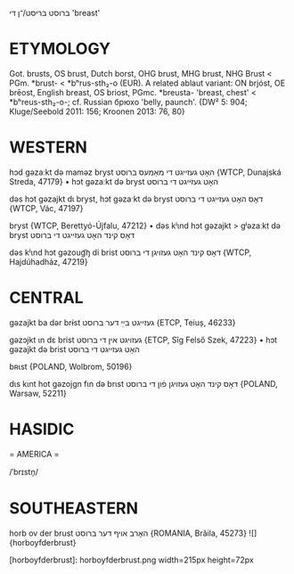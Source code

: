 ברוסט
בריסט/־ן
די
'breast'

ETYMOLOGY
===========
Got. brusts, OS brust, Dutch borst, OHG brust, MHG brust, NHG Brust < PGm. *brust- < *bʰrus-sth₂-o (EUR).
A related ablaut variant: ON brjóst, OE brēost, English breast, OS briost,  PGmc. *breusta- 'breast, chest' < *bʰreus-sth₂-o-; cf. Russian брюхо 'belly, paunch'.
{DW² 5: 904; Kluge/Seebold 2011: 156; Kroonen 2013: 76, 80}

WESTERN
========

hɔd gəzaːkt də maməz bryst האָט געזייגט די מאַמעס ברוסט {WTCP, Dunajská Streda, 47179}
	•	hɔt gəzaːkt də bryst האָט געזייגט די ברוסט

dəs hɔt gəzajkt dɩ bryst, hɔt gəzaˑkt də bryst דאָס האָט געזייגט די ברוסט {WTCP, Vác, 47197}

bryst {WTCP, Berettyó-Újfalu, 47212}
	•	dəs kʲɩnd hɔt gəzajkt > gʲəzaːkt də bryst דאָס קינד האָט געזייגט די ברוסט

dəs kʲɩnd hɔt gəzoug͡ŋ di brist דאָס קינד האָט געזויגן די ברוסט {WTCP, Hajdúhadház, 47219}

CENTRAL
========

gəzajkt ba dər brɨ́st געזייגט בײַ דער ברוסט {ETCP, Teiuș, 46233}

gəzɔjkt ɩn dɛ brist געזויגט אין די ברוסט {ETCP, Sîg Felső Szek, 47223}
	•	hɔt gəzajkt də brist האָט געזייגט די ברוסט

bʀɩst {POLAND, Wolbrom, 50196}

dɩs kɩnt hot gəzojgn fɩn də brɩst דאָס קינד האָט געזויגן פֿון די ברוסט {POLAND, Warsaw, 52211}

HASIDIC
=======
= AMERICA = 

/ˈbrɪstn̩/

SOUTHEASTERN
==============

horb ov der brust האָרב אויף דער ברוסט {ROMANIA, Brăila, 45273}
![]{horboyfderbrust}


[horboyfderbrust]: horboyfderbrust.png width=215px height=72px